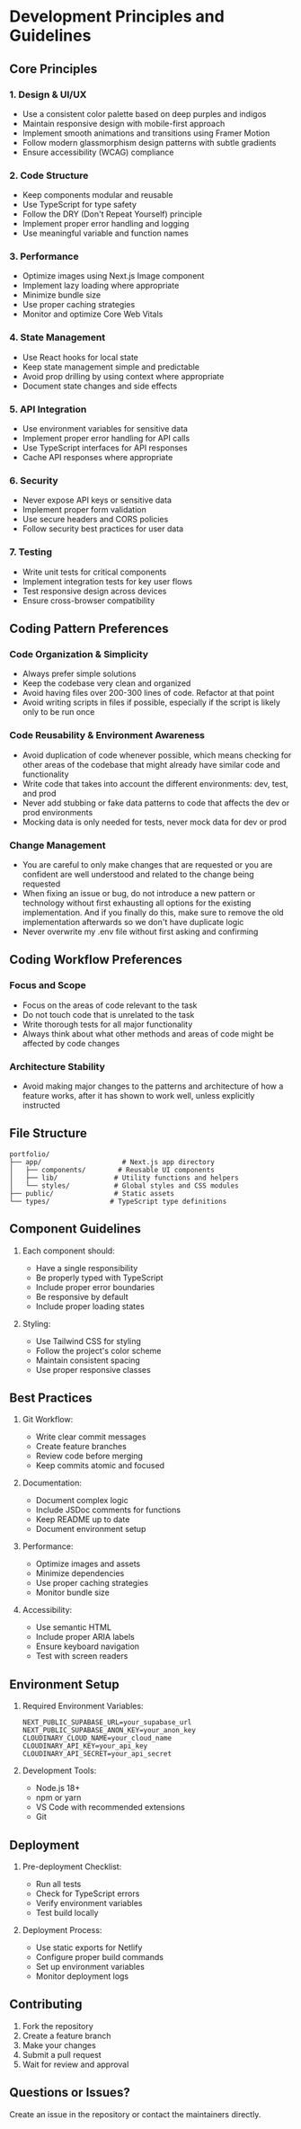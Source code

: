 # Development Principles and Guidelines

## Core Principles

### 1. Design & UI/UX
- Use a consistent color palette based on deep purples and indigos
- Maintain responsive design with mobile-first approach
- Implement smooth animations and transitions using Framer Motion
- Follow modern glassmorphism design patterns with subtle gradients
- Ensure accessibility (WCAG) compliance

### 2. Code Structure
- Keep components modular and reusable
- Use TypeScript for type safety
- Follow the DRY (Don't Repeat Yourself) principle
- Implement proper error handling and logging
- Use meaningful variable and function names

### 3. Performance
- Optimize images using Next.js Image component
- Implement lazy loading where appropriate
- Minimize bundle size
- Use proper caching strategies
- Monitor and optimize Core Web Vitals

### 4. State Management
- Use React hooks for local state
- Keep state management simple and predictable
- Avoid prop drilling by using context where appropriate
- Document state changes and side effects

### 5. API Integration
- Use environment variables for sensitive data
- Implement proper error handling for API calls
- Use TypeScript interfaces for API responses
- Cache API responses where appropriate

### 6. Security
- Never expose API keys or sensitive data
- Implement proper form validation
- Use secure headers and CORS policies
- Follow security best practices for user data

### 7. Testing
- Write unit tests for critical components
- Implement integration tests for key user flows
- Test responsive design across devices
- Ensure cross-browser compatibility

## Coding Pattern Preferences

### Code Organization & Simplicity
- Always prefer simple solutions
- Keep the codebase very clean and organized
- Avoid having files over 200-300 lines of code. Refactor at that point
- Avoid writing scripts in files if possible, especially if the script is likely only to be run once

### Code Reusability & Environment Awareness
- Avoid duplication of code whenever possible, which means checking for other areas of the codebase that might already have similar code and functionality
- Write code that takes into account the different environments: dev, test, and prod
- Never add stubbing or fake data patterns to code that affects the dev or prod environments
- Mocking data is only needed for tests, never mock data for dev or prod

### Change Management
- You are careful to only make changes that are requested or you are confident are well understood and related to the change being requested
- When fixing an issue or bug, do not introduce a new pattern or technology without first exhausting all options for the existing implementation. And if you finally do this, make sure to remove the old implementation afterwards so we don't have duplicate logic
- Never overwrite my .env file without first asking and confirming

## Coding Workflow Preferences

### Focus and Scope
- Focus on the areas of code relevant to the task
- Do not touch code that is unrelated to the task
- Write thorough tests for all major functionality
- Always think about what other methods and areas of code might be affected by code changes

### Architecture Stability
- Avoid making major changes to the patterns and architecture of how a feature works, after it has shown to work well, unless explicitly instructed

## File Structure
```
portfolio/
├── app/                    # Next.js app directory
│   ├── components/        # Reusable UI components
│   ├── lib/              # Utility functions and helpers
│   └── styles/           # Global styles and CSS modules
├── public/               # Static assets
└── types/               # TypeScript type definitions
```

## Component Guidelines
1. Each component should:
   - Have a single responsibility
   - Be properly typed with TypeScript
   - Include proper error boundaries
   - Be responsive by default
   - Include proper loading states

2. Styling:
   - Use Tailwind CSS for styling
   - Follow the project's color scheme
   - Maintain consistent spacing
   - Use proper responsive classes

## Best Practices
1. Git Workflow:
   - Write clear commit messages
   - Create feature branches
   - Review code before merging
   - Keep commits atomic and focused

2. Documentation:
   - Document complex logic
   - Include JSDoc comments for functions
   - Keep README up to date
   - Document environment setup

3. Performance:
   - Optimize images and assets
   - Minimize dependencies
   - Use proper caching strategies
   - Monitor bundle size

4. Accessibility:
   - Use semantic HTML
   - Include proper ARIA labels
   - Ensure keyboard navigation
   - Test with screen readers

## Environment Setup
1. Required Environment Variables:
   ```
   NEXT_PUBLIC_SUPABASE_URL=your_supabase_url
   NEXT_PUBLIC_SUPABASE_ANON_KEY=your_anon_key
   CLOUDINARY_CLOUD_NAME=your_cloud_name
   CLOUDINARY_API_KEY=your_api_key
   CLOUDINARY_API_SECRET=your_api_secret
   ```

2. Development Tools:
   - Node.js 18+
   - npm or yarn
   - VS Code with recommended extensions
   - Git

## Deployment
1. Pre-deployment Checklist:
   - Run all tests
   - Check for TypeScript errors
   - Verify environment variables
   - Test build locally

2. Deployment Process:
   - Use static exports for Netlify
   - Configure proper build commands
   - Set up environment variables
   - Monitor deployment logs

## Contributing
1. Fork the repository
2. Create a feature branch
3. Make your changes
4. Submit a pull request
5. Wait for review and approval

## Questions or Issues?
Create an issue in the repository or contact the maintainers directly. 